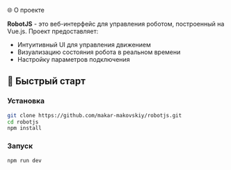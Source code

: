 🌐 О проекте

**RobotJS** - это веб-интерфейс для управления роботом, построенный на Vue.js. Проект предоставляет:

- Интуитивный UI для управления движением
- Визуализацию состояния робота в реальном времени
- Настройку параметров подключения

## 🚀 Быстрый старт


### Установка
```bash
git clone https://github.com/makar-makovskiy/robotjs.git
cd robotjs
npm install
```
### Запуск
```bash
npm run dev
```
